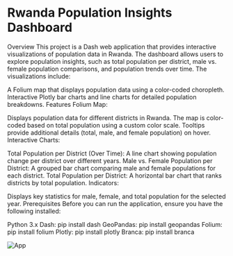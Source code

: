 # Rwanda Population Insights Dashboard
Overview
This project is a Dash web application that provides interactive visualizations of population data in Rwanda. The dashboard allows users to explore population insights, such as total population per district, male vs. female population comparisons, and population trends over time. The visualizations include:

A Folium map that displays population data using a color-coded choropleth.
Interactive Plotly bar charts and line charts for detailed population breakdowns.
Features
Folium Map:

Displays population data for different districts in Rwanda.
The map is color-coded based on total population using a custom color scale.
Tooltips provide additional details (total, male, and female population) on hover.
Interactive Charts:

Total Population per District (Over Time): A line chart showing population change per district over different years.
Male vs. Female Population per District: A grouped bar chart comparing male and female populations for each district.
Total Population per District: A horizontal bar chart that ranks districts by total population.
Indicators:

Displays key statistics for male, female, and total population for the selected year.
Prerequisites
Before you can run the application, ensure you have the following installed:

Python 3.x
Dash: pip install dash
GeoPandas: pip install geopandas
Folium: pip install folium
Plotly: pip install plotly
Branca: pip install branca







![App](https://github.com/user-attachments/assets/e7ca933e-5e8d-41a5-85ce-d4a1283e0087)



